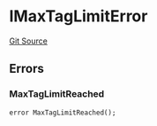 # IMaxTagLimitError
[Git Source](https://github.com/thrackle-io/tron/blob/a6e068f4bc8dd6e86015430d874759ac1519196d/src/common/IErrors.sol)


## Errors
### MaxTagLimitReached

```solidity
error MaxTagLimitReached();
```

